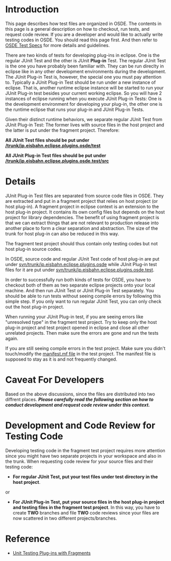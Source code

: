 # Introduction #

This page describes how test files are organized in OSDE. The contents in this page is a general description on how to checkout, run tests, and request code review. If you are a developer and would like to actually write testing codes in OSDE. You should read this page first. And then refer to [OSDE Test Specs](http://code.google.com/p/opensocial-development-environment/wiki/OSDETestSpecs) for more details and guidelines.

There are two kinds of tests for developing plug-ins in eclipse. One is the regular JUnit Test and the other is JUnit **Plug-in** Test. The regular JUnit Test is the one you have probably been familiar with. They can be run direclty in eclipse like in any other development environments during the development. The JUnit Plug-in Test is, however, the special one you must pay attention to. Typically a JUnit Plug-in Test should be run under a new instance of eclipse. That is, another runtime eclipse instance will be started to run your JUnit Plug-in test besides your current working eclipse. So you will have 2 instances of eclipse running when you execute JUnit Plug-in Tests: One is the development environment for developing your plug-in, the other one is the runtime eclipse that runs your plug-in and JUnit Plug-in Tests.

Given their distinct runtime behaviors, we separate regular JUnit Test from JUnit Plug-in Test: The former lives with source files in the host project and the latter is put under the fragment project. Therefore:

**All JUnit Test files should be put under [/trunk/jp.eisbahn.eclipse.plugins.osde/test](http://code.google.com/p/opensocial-development-environment/source/browse/#svn/trunk/jp.eisbahn.eclipse.plugins.osde/test)**

**All JUnit Plug-in Test files should be put under [/trunk/jp.eisbahn.eclipse.plugins.osde.test/src](http://code.google.com/p/opensocial-development-environment/source/browse/#svn/trunk/jp.eisbahn.eclipse.plugins.osde.test/src)**



# Details #

JUnit Plug-in Test files are separated from source code files in OSDE. They are extracted and put in a fragment project that relies on host project (or host plug-in). A fragment project in eclipse context is an extension to the host plug-in project. It contains its own config files but depends on the host project for library dependencies. The benefit of using fragment project is that we can extract things that are not relevant to production release into another place to form a clear separation and abstraction. The size of the trunk for host plug-in can also be reduced in this way.

The fragment test project should thus contain only testing codes but not host plug-in source codes.

In OSDE, source code and regular JUnit Test code of host plug-in are put under [svn/trunk/jp.eisbahn.eclipse.plugins.osde](http://code.google.com/p/opensocial-development-environment/source/browse/#svn/trunk/jp.eisbahn.eclipse.plugins.osde)
while JUnit Plug-in test files for it are put under [svn/trunk/jp.eisbahn.eclipse.plugins.osde.test](http://code.google.com/p/opensocial-development-environment/source/browse/#svn/trunk/jp.eisbahn.eclipse.plugins.osde.test).

In order to successfully run both kinds of tests for OSDE, you have to checkout both of them as two separate eclipse projects onto your local machine. And then run JUnit Test or JUnit Plug-in Test separately. You should be able to run tests without seeing compile errors by following this simple step. If you only want to run regular JUnit Test, you can only check out the host plug-in project.

When running your JUnit Plug-in test, if you are seeing errors like "unresolved type" in the fragment test project. Try to keep only the host plug-in project and test project opened in eclipse and close all other unrelated projects. Then make sure the errors are gone and run the tests again.

If you are still seeing compile errors in the test project. Make sure you didn't touch/modify the [manifest.mf file](http://code.google.com/p/opensocial-development-environment/source/browse/trunk/jp.eisbahn.eclipse.plugins.osde.test/META-INF/MANIFEST.MF) in the test project. The manifest file is supposed to stay as it is and not frequently changed.

# Caveat For Developers #

Based on the above discussions, since the files are distributed into two diffrent places. **_Please carefully read the following section on how to conduct development and request code review under this context._**

# Development and Code Review for Testing Code #

Developing testing code in the fragment test project requires more attention since you might have two separate projects in your workspace and also in the trunk. When requesting code review for your source files and their testing code:
  * **For regular JUnit Test, put your test files under test directory in the host project**.

or

  * **For JUnit Plug-in Test, put your source files in the host plug-in project and testing files in the fragment test project**. In this way, you have to create **TWO** branches and file **TWO** code reviews since your files are now scattered in two different projects/branches.

# Reference #

  * [Unit Testing Plug-ins with Fragments](http://rcpquickstart.com/2007/06/20/unit-testing-plug-ins-with-fragments/)